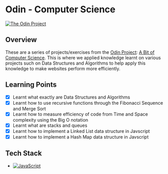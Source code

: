 # Odin - Computer Science

[![The Odin Project](https://img.shields.io/badge/The%20Odin%20Project-A9792B?logo=theodinproject&logoColor=fff)](#)

## Overview

These are a series of projects/exercises from the [Odin Project](): [A Bit of Computer Science](https://www.theodinproject.com/paths/full-stack-javascript/courses/javascript#a-bit-of-computer-science). This is where we applied knowledge learnt on various projects such on Data Structures and Algorithms to help apply this knowledge to make websites perform more efficiently.

## Learning Points

- [x] Learnt what exactly are Data Structures and Algorithms
- [x] Learnt how to use recursive functions through the Fibonacci Sequence and Merge Sort
- [x] Learnt how to measure efficiency of code from Time and Space complexity using the Big O notation
- [x] Learnt what are stacks and queues
- [x] Learnt how to implement a Linked List data structure in Javscript
- [x] Learnt how to implement a Hash Map data structure in Javscript

## Tech Stack

- [![JavaScript](https://img.shields.io/badge/JavaScript-F7DF1E?logo=javascript&logoColor=000)](#)
